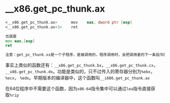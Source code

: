 # __x86.get_pc_thunk.ax

```asm
<__x86.get_pc_thunk.ax>      mov    eax, dword ptr [esp]
<__x86.get_pc_thunk.ax+3>    ret  

也就是
mov eax,[esp]
ret

注意：get_pc_thunk.xx是一个子程序，是被调用的，程序调用时，会把调用者的下一条指令的地址压栈保存（用于返回），所以进入get_pc_thunk.xx时，栈顶esp就是调用者的下一条指令地址
```

事实上类似的函数还有：`__x86.get_pc_thunk.bx`，`__x86.get_pc_thunk.cx`， `__x86.get_pc_thunk.dx`。功能是类似的，只不过传入的寄存器分别为`%ebx`， `%ecx`， `%edx`。早期版本的编译器中，这个函数叫`__i686.get_pc_thunk.ax`

在64位程序中不需要这个函数，因为`x86-64`指令集中可以通过`lea`指令直接获取`%rip`